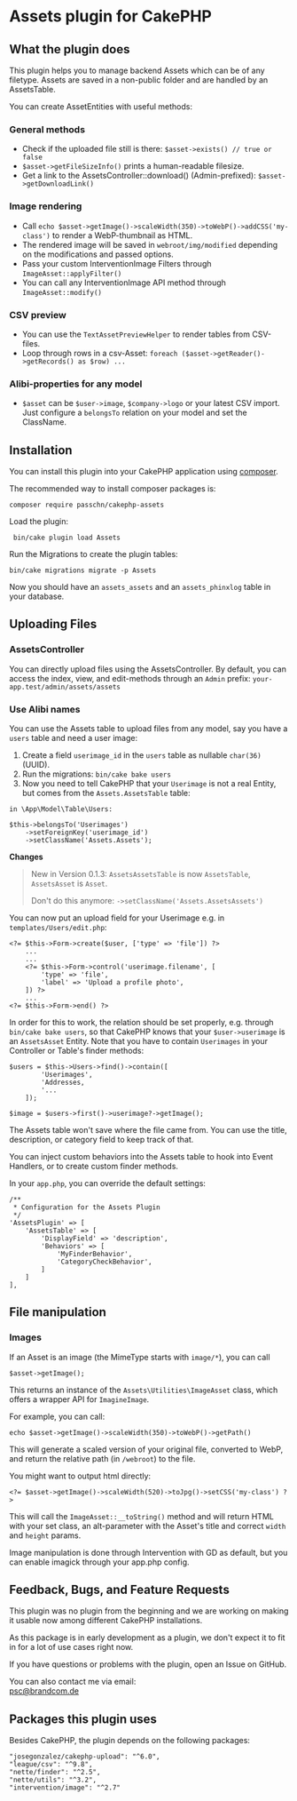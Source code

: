 # Assets plugin for CakePHP

## What the plugin does

This plugin helps you to manage backend Assets which can be of any filetype. Assets are 
saved in a non-public folder and are handled by an AssetsTable. 

You can create AssetEntities with useful methods:

### General methods

* Check if the uploaded file still is there: `$asset->exists() // true or false` 
* `$asset->getFileSizeInfo()` prints a human-readable filesize.
* Get a link to the AssetsController::download() (Admin-prefixed): `$asset->getDownloadLink()`

### Image rendering 

* Call `echo $asset->getImage()->scaleWidth(350)->toWebP()->addCSS('my-class')` to render a WebP-thumbnail as HTML. 
* The rendered image will be saved in `webroot/img/modified` depending on the modifications and passed options. 
* Pass your custom InterventionImage Filters through `ImageAsset::applyFilter()`
* You can call any InterventionImage API method through `ImageAsset::modify()`

### CSV preview 

* You can use the `TextAssetPreviewHelper` to render tables from CSV-files. 
* Loop through rows in a csv-Asset: `foreach ($asset->getReader()->getRecords() as $row) ...`

### Alibi-properties for any model

* `$asset` can be `$user->image`, `$company->logo` or your latest CSV import. Just configure a `belongsTo` relation on your model and set the ClassName.

## Installation

You can install this plugin into your CakePHP application using [composer](https://getcomposer.org).

The recommended way to install composer packages is:

```
composer require passchn/cakephp-assets
```

Load the plugin: 
```
 bin/cake plugin load Assets
```

Run the Migrations to create the plugin tables: 
```
bin/cake migrations migrate -p Assets
```

Now you should have an `assets_assets` and an `assets_phinxlog` table in your database. 

## Uploading Files

### AssetsController

You can directly upload files using the AssetsController. By default, you can access
the index, view, and edit-methods through an `Admin` prefix: `your-app.test/admin/assets/assets` 

### Use Alibi names 

You can use the Assets table to upload files from any model, say you have a `users` table
and need a user image:
1. Create a field `userimage_id` in the `users` table as nullable `char(36)` (UUID).
2. Run the migrations: `bin/cake bake users`
3. Now you need to tell CakePHP that your `Userimage` is not a real Entity, but comes from the `Assets.AssetsTable` table: 

```
in \App\Model\Table\Users: 

$this->belongsTo('Userimages')
    ->setForeignKey('userimage_id')
    ->setClassName('Assets.Assets');
```
**Changes**
> New in Version 0.1.3: `AssetsAssetsTable` is now `AssetsTable`, `AssetsAsset` is `Asset`.
> 
> Don't do this anymore: `->setClassName('Assets.AssetsAssets')`

You can now put an upload field for your Userimage e.g. in `templates/Users/edit.php`: 
```
<?= $this->Form->create($user, ['type' => 'file']) ?>
    ...
    ...
    <?= $this->Form->control('userimage.filename', [
        'type' => 'file', 
        'label' => 'Upload a profile photo',
    ]) ?>
    ...
<?= $this->Form->end() ?>
```

In order for this to work, the relation should be set properly, e.g. through `bin/cake bake users`, so that 
CakePHP knows that your `$user->userimage` is an `AssetsAsset` Entity. Note that you have to contain
`Userimages` in your Controller or Table's finder methods: 

```
$users = $this->Users->find()->contain([
        'Userimages',
        'Addresses,
        '...
    ]);
    
$image = $users->first()->userimage?->getImage();
```

The Assets table won't save where the file came from. You can use the title, description, or category field to keep track of that. 

You can inject custom behaviors into the Assets table to hook into Event Handlers, or to create custom finder methods. 

In your `app.php`, you can override the default settings: 
```
/**
 * Configuration for the Assets Plugin
 */
'AssetsPlugin' => [
    'AssetsTable' => [
        'DisplayField' => 'description', 
        'Behaviors' => [
            'MyFinderBehavior',
            'CategoryCheckBehavior',
        ]
    ]
],
```

## File manipulation 

### Images 

If an Asset is an image (the MimeType starts with `image/*`), you can call 
```
$asset->getImage(); 
```

This returns an instance of the `Assets\Utilities\ImageAsset` class, which offers a wrapper API for `ImagineImage`. 

For example, you can call: 
```
echo $asset->getImage()->scaleWidth(350)->toWebP()->getPath()
```

This will generate a scaled version of your original file, converted to WebP, and return the relative path (in `/webroot`) to the file. 

You might want to output html directly: 

```
<?= $asset->getImage()->scaleWidth(520)->toJpg()->setCSS('my-class') ?>
```

This will call the `ImageAsset::__toString()` method and will return HTML with your set class,
an alt-parameter with the Asset's title and correct `width` and `height` params. 

Image manipulation is done through Intervention with GD as default, but you can enable imagick through your app.php config. 

## Feedback, Bugs, and Feature Requests

This plugin was no plugin from the beginning and we are working on making it usable now among different CakePHP installations. 

As this package is in early development as a plugin, we don't expect it to fit in for a lot of use cases right now.  

If you have questions or problems with the plugin, open an Issue on GitHub.  

You can also contact me via email:  
[psc@brandcom.de](mailto:psc@brandcom.de) 

## Packages this plugin uses

Besides CakePHP, the plugin depends on the following packages: 
```
"josegonzalez/cakephp-upload": "^6.0",
"league/csv": "^9.8",
"nette/finder": "^2.5",
"nette/utils": "^3.2",
"intervention/image": "^2.7"
```
